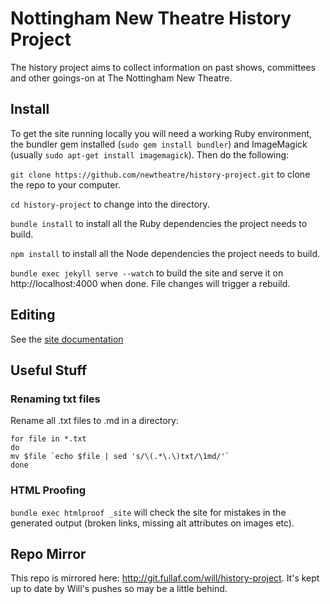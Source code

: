 # Nottingham New Theatre History Project

The history project aims to collect information on past shows, committees and other goings-on at The Nottingham New Theatre.


## Install

To get the site running locally you will need a working Ruby environment, the bundler gem installed (`sudo gem install bundler`) and ImageMagick (usually `sudo apt-get install imagemagick`). Then do the following:

`git clone https://github.com/newtheatre/history-project.git` to clone the repo to your computer.

`cd history-project` to change into the directory.

`bundle install` to install all the Ruby dependencies the project needs to build.

`npm install` to install all the Node dependencies the project needs to build.

`bundle exec jekyll serve --watch` to build the site and serve it on http://localhost:4000 when done. File changes will trigger a rebuild.


## Editing

See the [site documentation](http://history.newtheatre.org.uk/docs/)


## Useful Stuff

### Renaming txt files

Rename all .txt files to .md in a directory:

```
for file in *.txt
do
mv $file `echo $file | sed 's/\(.*\.\)txt/\1md/'`
done
```

### HTML Proofing

`bundle exec htmlproof _site` will check the site for mistakes in the generated output (broken links, missing alt attributes on images etc).


## Repo Mirror

This repo is mirrored here: http://git.fullaf.com/will/history-project. It's kept up to date by Will's pushes so may be a little behind.
